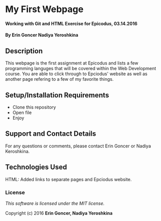 # My First Webpage

#### Working with Git and HTML Exercise for Epicodus, 03.14.2016

#### By **Erin Goncer Nadiya Yeroshkina**

## Description

This webpage is the first assignment at Epicodus and lists a few programming languges that will be covered within the Web Development course. You are able to click through to Epciodus' website as well as another page refering to a few of my favorite things.

## Setup/Installation Requirements

* Clone this repository
* Open file
* Enjoy

## Support and Contact Details

For any questions or comments, please contact Erin Goncer or Nadiya Keroshkina.

## Technologies Used

HTML: Added links to separate pages and Epciodus website.

### License

*This software is licensed under the MIT license.*

Copyright (c) 2016 **Erin Goncer, Nadiya Yeroshkina**
